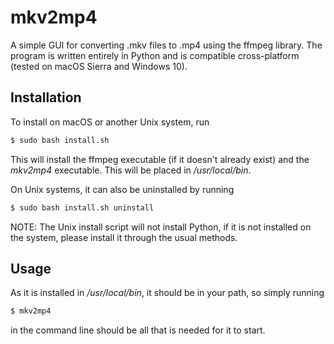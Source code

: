 # mkv2mp4
A simple GUI for converting .mkv files to .mp4 using the ffmpeg library. The program is written entirely in Python and is compatible cross-platform (tested on macOS Sierra and Windows 10).

## Installation
To install on macOS or another Unix system, run
```bash
$ sudo bash install.sh
```
This will install the ffmpeg executable (if it doesn't already exist) and the *mkv2mp4* executable. This will be placed in */usr/local/bin*.

On Unix systems, it can also be uninstalled by running
```bash
$ sudo bash install.sh uninstall
```
NOTE: The Unix install script will not install Python, if it is not installed on the system, please install it through the usual methods.

## Usage
As it is installed in */usr/local/bin*, it should be in your path, so simply running
```bash
$ mkv2mp4
```
in the command line should be all that is needed for it to start.
